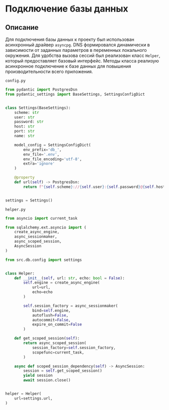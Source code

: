 # Подключение базы данных

## Описание

Для подключения базы данных к проекту был использован асинхронный драйвер `asyncpg`.
DNS формировался динамически в зависимости от заданных параметров в переменных локального окружения.
Для удобства вызова сессий был реализован класс `Helper`, который предоставляет базовый интерфейс.
Методы класса реализую асинхронное подключение к базе данных для повышения производительности всего приложения.

`config.py`

```python
from pydantic import PostgresDsn
from pydantic_settings import BaseSettings, SettingsConfigDict


class Settings(BaseSettings):
    scheme: str
    user: str
    password: str
    host: str
    port: str
    name: str

    model_config = SettingsConfigDict(
        env_prefix='db_',
        env_file='.env',
        env_file_encoding='utf-8',
        extra='ignore'
    )

    @property
    def url(self) -> PostgresDsn:
        return f"{self.scheme}://{self.user}:{self.password}@{self.host}:{self.port}/{self.name}"


settings = Settings()
```

`helper.py`

```python
from asyncio import current_task

from sqlalchemy.ext.asyncio import (
    create_async_engine,
    async_sessionmaker,
    async_scoped_session,
    AsyncSession
)

from src.db.config import settings


class Helper:
    def __init__(self, url: str, echo: bool = False):
        self.engine = create_async_engine(
            url=url,
            echo=echo
        )

        self.session_factory = async_sessionmaker(
            bind=self.engine,
            autoflush=False,
            autocommit=False,
            expire_on_commit=False
        )

    def get_scoped_session(self):
        return async_scoped_session(
            session_factory=self.session_factory,
            scopefunc=current_task,
        )

    async def scoped_session_dependency(self) -> AsyncSession:
        session = self.get_scoped_session()
        yield session
        await session.close()


helper = Helper(
    url=settings.url,
)
```